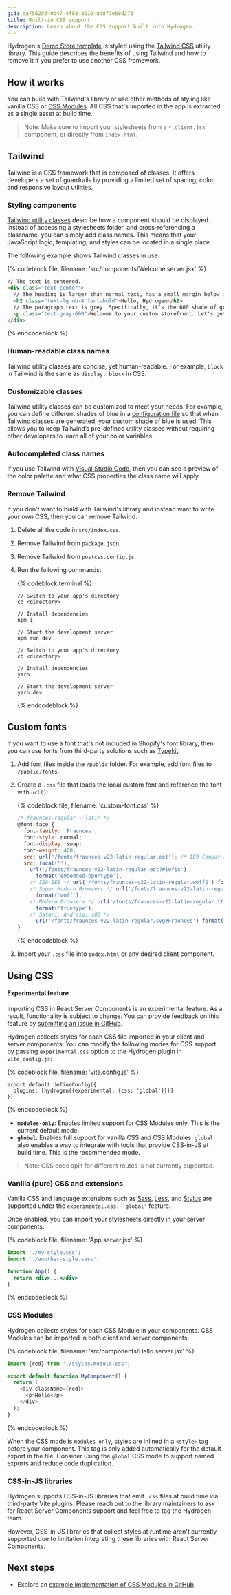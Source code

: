 ```yaml
---
gid: ea75625d-0b47-4f83-a010-848f7eb8d273
title: Built-in CSS support
description: Learn about the CSS support built into Hydrogen.
---
```


Hydrogen's [Demo Store template](https://shopify.dev/custom-storefronts/hydrogen/templates) is styled using the [Tailwind CSS](https://tailwindcss.com/) utility library. This guide describes the benefits of using Tailwind and how to remove it if you prefer to use another CSS framework.

## How it works

You can build with Tailwind's library or use other methods of styling like vanilla CSS or [CSS Modules](#css-modules). All CSS that's imported in the app is extracted as a single asset at build time.

> Note:
> Make sure to import your stylesheets from a `*.client.jsx` component, or directly from `index.html`.

## Tailwind

Tailwind is a CSS framework that is composed of classes. It offers developers a set of guardrails by providing a limited set of spacing, color, and responsive layout utilities.

### Styling components

[Tailwind utility classes](https://tailwindcss.com/docs/utility-first) describe how a component should be displayed. Instead of accessing a stylesheets folder, and cross-referencing a classname, you can simply add class names. This means that your JavaScript logic, templating, and styles can be located in a single place.

The following example shows Tailwind classes in use:

{% codeblock file, filename: 'src/components/Welcome.server.jsx' %}

```html
// The text is centered.
<div class="text-center">
  // The heading is larger than normal text, has a small margin below it, and is bold.
  <h2 class="text-lg mb-4 font-bold">Hello, Hydrogen</h2>
  // The paragraph text is grey. Specifically, it’s the 600 shade of gray (100 is lightest and 900 is darkest).
  <p class="text-gray-600">Welcome to your custom storefront. Let's get building.</p>
</div>
```

{% endcodeblock %}

### Human-readable class names

Tailwind utility classes are concise, yet human-readable. For example, `block` in Tailwind is the same as `display: block` in CSS.

### Customizable classes

Tailwind utility classes can be customized to meet your needs. For example, you can define different shades of blue in a [configuration file](https://tailwindcss.com/docs/configuration) so that when Tailwind classes are generated, your custom shade of blue is used. This allows you to keep Tailwind’s pre-defined utility classes without requiring other developers to learn all of your color variables.

### Autocompleted class names

If you use Tailwind with [Visual Studio Code](https://code.visualstudio.com/), then you can see a preview of the color palette and what CSS properties the class name will apply.

### Remove Tailwind

If you don't want to build with Tailwind's library and instead want to write your own CSS, then you can remove Tailwind:

1. Delete all the code in `src/index.css`.
2. Remove Tailwind from `package.json`.
3. Remove Tailwind from `postcss.config.js`.
4. Run the following commands:

    {% codeblock terminal %}

    ```bash?filename: 'Terminal', title: 'npm'
    // Switch to your app's directory
    cd <directory>

    // Install dependencies
    npm i

    // Start the development server
    npm run dev
    ```

    ```bash?filename: 'Terminal', title: 'Yarn'
    // Switch to your app's directory
    cd <directory>

    // Install dependencies
    yarn

    // Start the development server
    yarn dev
    ```

    {% endcodeblock %}

## Custom fonts

If you want to use a font that's not included in Shopify's font library, then you can use fonts from third-party solutions such as [Typekit](https://fonts.adobe.com/fonts):

1. Add font files inside the `/public` folder. For example, add font files to `/public/fonts`.
2. Create a `.css` file that loads the local custom font and reference the font with `url()`:

    {% codeblock file, filename: 'custom-font.css' %}

    ```js
    /* fraunces-regular - latin */
    @font-face {
      font-family: 'Fraunces';
      font-style: normal;
      font-display: swap;
      font-weight: 400;
      src: url('/fonts/fraunces-v22-latin-regular.eot'); /* IE9 Compat Modes */
      src: local(''),
        url('/fonts/fraunces-v22-latin-regular.eot?#iefix')
          format('embedded-opentype'),
        /* IE6-IE8 */ url('/fonts/fraunces-v22-latin-regular.woff2') format('woff2'),
        /* Super Modern Browsers */ url('/fonts/fraunces-v22-latin-regular.woff')
          format('woff'),
        /* Modern Browsers */ url('/fonts/fraunces-v22-latin-regular.ttf')
          format('truetype'),
        /* Safari, Android, iOS */
          url('/fonts/fraunces-v22-latin-regular.svg#Fraunces') format('svg'); /* Legacy iOS */
    }
    ```

    {% endcodeblock %}

3. Import your `.css` file into `index.html` or any desired client component.

## Using CSS

<aside class="note beta">
<h4>Experimental feature</h4>

<p>Importing CSS in React Server Components is an experimental feature. As a result, functionality is subject to change. You can provide feedback on this feature by <a href="https://github.com/Shopify/hydrogen/issues">submitting an issue in GitHub</a>.</p>

</aside>

Hydrogen collects styles for each CSS file imported in your client and server components.
You can modify the following modes for CSS support by passing `experimental.css` option to the Hydrogen plugin in `vite.config.js`:

{% codeblock file, filename: 'vite.config.js' %}

```
export default defineConfig({
  plugins: [hydrogen({experimental: {css: 'global'}})]
})
```

{% endcodeblock %}

- **`modules-only`**: Enables limited support for CSS Modules only. This is the current default mode.
- **`global`**: Enables full support for vanilla CSS and CSS Modules. `global` also enables a way to integrate with tools that provide CSS-in-JS at build time. This is the recommended mode.

> Note:
> CSS code split for different routes is not currently supported.

### Vanilla (pure) CSS and extensions

Vanilla CSS and language extensions such as [Sass](https://sass-lang.com/), [Less](https://lesscss.org/), and [Stylus](https://stylus-lang.com/) are supported under the `experimental.css: 'global'` feature.

Once enabled, you can import your stylesheets directly in your server components:


{% codeblock file, filename: 'App.server.jsx' %}

```jsx
import './my-style.css';
import './another-style.sass';

function App() {
  return <div>...</div>
}
```

{% endcodeblock %}

### CSS Modules

Hydrogen collects styles for each CSS Module in your components. CSS Modules can be imported in both client and server components.

{% codeblock file, filename: 'src/components/Hello.server.jsx' %}

```js
import {red} from './styles.module.css';

export default function MyComponent() {
  return (
    <div className={red}>
      <p>Hello</p>
    </div>
  );
}
```

{% endcodeblock %}

When the CSS mode is `modules-only`, styles are inlined in a `<style>` tag before your component. This tag is only added automatically for the default export in the file. Consider using the `global` CSS mode to support named exports and reduce code duplication.

### CSS-in-JS libraries

Hydrogen supports CSS-in-JS libraries that emit `.css` files at build time via third-party Vite plugins. Please reach out to the library maintainers to ask for React Server Components support and feel free to tag the Hydrogen team.

However, CSS-in-JS libraries that collect styles at runtime aren't currently supported due to limitation integrating these libraries with React Server Components.

## Next steps

- Explore an [example implementation of CSS Modules in GitHub](https://github.com/Shopify/hydrogen/tree/main/examples/css-modules).
